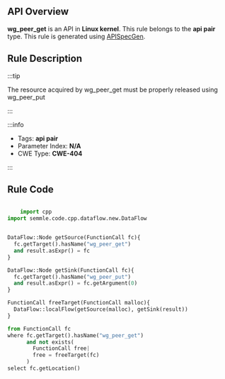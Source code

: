---
---


## API Overview
**wg_peer_get** is an API in **Linux kernel**. This rule belongs to the **api pair** type. This rule is generated using [APISpecGen](../../tools/APISpecGen).
## Rule Description

:::tip

The resource acquired by wg_peer_get must be properly released using wg_peer_put

:::

:::info

- Tags: **api pair**
- Parameter Index: **N/A**
- CWE Type: **CWE-404**

:::

## Rule Code
```python

    import cpp
import semmle.code.cpp.dataflow.new.DataFlow


DataFlow::Node getSource(FunctionCall fc){
  fc.getTarget().hasName("wg_peer_get")
  and result.asExpr() = fc
}

DataFlow::Node getSink(FunctionCall fc){
  fc.getTarget().hasName("wg_peer_put")
  and result.asExpr() = fc.getArgument(0)
}

FunctionCall freeTarget(FunctionCall malloc){
  DataFlow::localFlow(getSource(malloc), getSink(result))
}

from FunctionCall fc
where fc.getTarget().hasName("wg_peer_get")
      and not exists(
        FunctionCall free| 
        free = freeTarget(fc)
      )
select fc.getLocation()

    
```